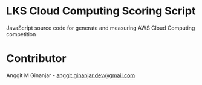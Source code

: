 # LKS Cloud Computing Scoring Script
JavaScript source code for generate and measuring AWS Cloud Computing competition

# Contributor
Anggit M Ginanjar - <anggit.ginanjar.dev@gmail.com>
